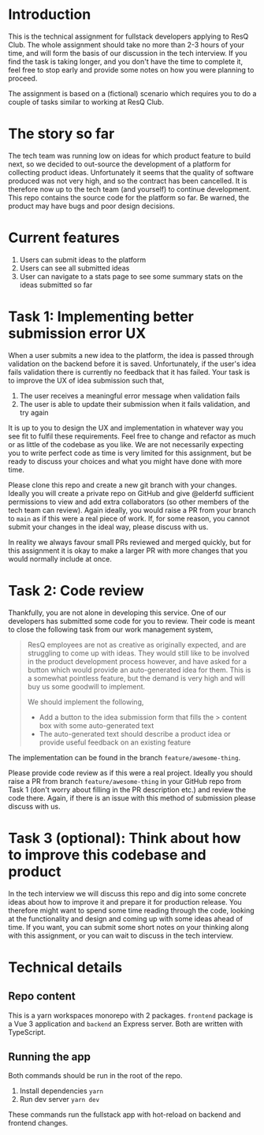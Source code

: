 # Introduction

This is the technical assignment for fullstack developers applying to ResQ Club. The whole assignment should take no more than 2-3 hours of your time, and will form the basis of our discussion in the tech interview. If you find the task is taking longer, and you don't have the time to complete it, feel free to stop early and provide some notes on how you were planning to proceed.

The assignment is based on a (fictional) scenario which requires you to do a couple of tasks similar to working at ResQ Club.

# The story so far

The tech team was running low on ideas for which product feature to build next, so we decided to out-source the development of a platform for collecting product ideas. Unfortunately it seems that the quality of software produced was not very high, and so the contract has been cancelled. It is therefore now up to the tech team (and yourself) to continue development. This repo contains the source code for the platform so far. Be warned, the product may have bugs and poor design decisions.

# Current features

1. Users can submit ideas to the platform
2. Users can see all submitted ideas
3. User can navigate to a stats page to see some summary stats on the ideas submitted so far

# Task 1: Implementing better submission error UX

When a user submits a new idea to the platform, the idea is passed through validation on the backend before it is saved. Unfortunately, if the user's idea fails validation there is currently no feedback that it has failed. Your task is to improve the UX of idea submission such that,

1. The user receives a meaningful error message when validation fails
2. The user is able to update their submission when it fails validation, and try again

It is up to you to design the UX and implementation in whatever way you see fit to fulfil these requirements. Feel free to change and refactor as much or as little of the codebase as you like. We are not necessarily expecting you to write perfect code as time is very limited for this assignment, but be ready to discuss your choices and what you might have done with more time.

Please clone this repo and create a new git branch with your changes. Ideally you will create a private repo on GitHub and give @elderfd sufficient permissions to view and add extra collaborators (so other members of the tech team can review). Again ideally, you would raise a PR from your branch to `main` as if this were a real piece of work. If, for some reason, you cannot submit your changes in the ideal way, please discuss with us.

In reality we always favour small PRs reviewed and merged quickly, but for this assignment it is okay to make a larger PR with more changes that you would normally include at once.

# Task 2: Code review

Thankfully, you are not alone in developing this service. One of our developers has submitted some code for you to review. Their code is meant to close the following task from our work management system,

> ResQ employees are not as creative as originally expected, and are struggling to come up with ideas. They would still like to be involved in the product development process however, and have asked for a button which would provide an auto-generated idea for them. This is a somewhat pointless feature, but the demand is very high and will buy us some goodwill to implement.
>
> We should implement the following,
>
> - Add a button to the idea submission form that fills the > content box with some auto-generated text
> - The auto-generated text should describe a product idea or provide useful feedback on an existing feature

The implementation can be found in the branch `feature/awesome-thing`.

Please provide code review as if this were a real project. Ideally you should raise a PR from branch `feature/awesome-thing` in your GitHub repo from Task 1 (don't worry about filling in the PR description etc.) and review the code there. Again, if there is an issue with this method of submission please discuss with us.

# Task 3 (optional): Think about how to improve this codebase and product

In the tech interview we will discuss this repo and dig into some concrete ideas about how to improve it and prepare it for production release. You therefore might want to spend some time reading through the code, looking at the functionality and design and coming up with some ideas ahead of time. If you want, you can submit some short notes on your thinking along with this assignment, or you can wait to discuss in the tech interview.

# Technical details

## Repo content

This is a yarn workspaces monorepo with 2 packages. `frontend` package is a Vue 3 application and `backend` an Express server. Both are written with TypeScript.

## Running the app

Both commands should be run in the root of the repo.

1. Install dependencies `yarn`
2. Run dev server `yarn dev`

These commands run the fullstack app with hot-reload on backend and frontend changes.
